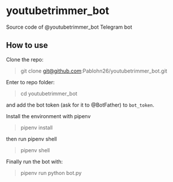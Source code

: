 # youtubetrimmer_bot

Source code of @youtubetrimmer_bot Telegram bot

## How to use

Clone the repo: 

> git clone git@github.com:Pablohn26/youtubetrimmer_bot.git

Enter to repo folder: 

> cd youtubetrimmer_bot

and add the bot token (ask for it to @BotFather) to `bot_token`. 

Install the environment with pipenv

> pipenv install

then run pipenv shell

> pipenv shell

Finally run the bot with: 

> pipenv run python bot.py
